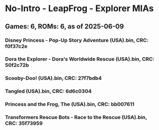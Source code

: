 # No-Intro - LeapFrog - Explorer MIAs
## Games: 6, ROMs: 6, as of 2025-06-09

### Disney Princess - Pop-Up Story Adventure (USA).bin, CRC: f0f37c2e
### Dora the Explorer - Dora's Worldwide Rescue (USA).bin, CRC: 50f2c72b
### Scooby-Doo! (USA).bin, CRC: 27f7bdb4
### Tangled (USA).bin, CRC: 6d6c0304
### Princess and the Frog, The (USA).bin, CRC: bb007611
### Transformers Rescue Bots - Race to the Rescue (USA).bin, CRC: 35f73959
